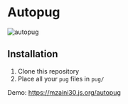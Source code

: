 # Autopug

![autopug](https://github.com/mzaini30/autopug/workflows/autopug/badge.svg)

## Installation

1. Clone this repository
2. Place all your `pug` files in `pug/`

Demo: <https://mzaini30.js.org/autopug>